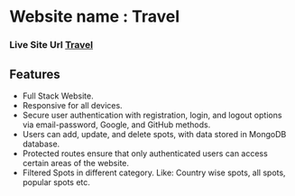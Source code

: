 # Website name :  Travel

### Live Site Url [Travel](https://adventura-client.web.app)

## Features
- Full Stack Website.
- Responsive for all devices.
- Secure user authentication with registration, login, and logout options via email-password, Google, and GitHub methods.
- Users can add, update, and delete spots, with data stored in MongoDB database.
- Protected routes ensure that only authenticated users can access certain areas of the website.
- Filtered Spots in different category. Like: Country wise spots, all spots, popular spots etc.
